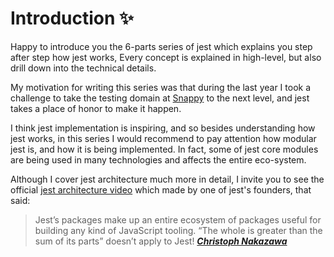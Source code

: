 # Introduction ✨

Happy to introduce you the 6-parts series of jest which explains you step after step how jest works,
Every concept is explained in high-level, but also drill down into the technical details.

My motivation for writing this series was that during the last year I took a challenge to take the testing domain at [Snappy](https://www.linkedin.com/company/snappy-app/) to the next level, and jest takes a place of honor to make it happen.

I think jest implementation is inspiring, and so besides understanding how jest works, in this series I would recommend to pay attention how modular jest is, and how it is being implemented.
In fact, some of jest core modules are being used in many technologies and affects the entire eco-system.

Although I cover jest architecture much more in detail, I invite you to see the official [jest architecture video](https://jestjs.io/docs/architecture) which made by one of jest's founders, that said:

> Jest’s packages make up an entire ecosystem of packages useful for building any kind of JavaScript tooling.
> “The whole is greater than the sum of its parts” doesn’t apply to Jest!
> **_[Christoph Nakazawa](https://twitter.com/cpojer)_**

<!-- ### Navigation

|      #       | Navigation List                                                             |
| :----------: | :-------------------------------------------------------------------------- |
|    Intro     | **[Introduction ✨](./introduction.md)** &nbsp; 👈&nbsp; You are Here     |
| Full Diagram | **[Full Architecture Diagram 🏛](./the-complete-architecture.md)**              |
|    Part 1    | **[Configs 🧰](./part-1-configs.md)**                                            |
|    Part 2    | **[File System & Dependency Resolution 🌳](./part-2-dependency-resolutions.md)** |
|    Part 3    | **[Test Order Optimization ⏳](./part-3-test-run-order.md)**       |
|    Part 4    | **[Test Run 🃏](./part-4-test-run.md)**                                     |
|    Part 5    | **[The Runtime Environment 💽](./part-5-the-runtime-environment.md)**            |
|    Part 6    | **[Module Transformation 🦠](./part-6-modules-transformation.md)**               |
|  Appendix Ⅰ  | **[Jest Hoisting 🆙](./appendix-1-hoisting.md)**                            |
|  Appendix Ⅱ  | **[jest-worker 👷‍♂️](./appendix-2-jest-worker.md)**                           |
|  Appendix Ⅲ  | **[Cache Summary 💵](./appendix-3-cache-summary.md)**                       |
|  Appendix Ⅳ  | **[Test Result Summary 🧪](./appendix-4-reporters.md)**           |
|  Appendix Ⅴ  | **[Watch Mode ⏱](./appendix-5-watch-mode.md)**                              | -->
